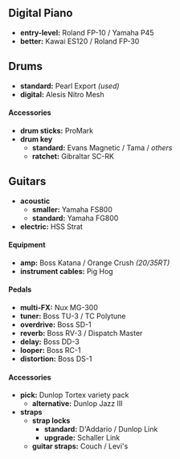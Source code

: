 ## Digital Piano

- **entry-level:** Roland FP-10 / Yamaha P45
- **better:** Kawai ES120 / Roland FP-30

## Drums

- **standard:** Pearl Export *(used)*
- **digital:** Alesis Nitro Mesh

#### Accessories

- **drum sticks:** ProMark
- **drum key** 
	- **standard:** Evans Magnetic / Tama / *others*
	- **ratchet:** Gibraltar SC-RK

## Guitars

- **acoustic** 
	- **smaller:** Yamaha FS800
	- **standard:** Yamaha FG800
- **electric:** HSS Strat

#### Equipment

- **amp:** Boss Katana / Orange Crush *(20/35RT)*
- **instrument cables:** Pig Hog 

#### Pedals

- **multi-FX:** Nux MG-300
- **tuner:** Boss TU-3 / TC Polytune
- **overdrive:** Boss SD-1
- **reverb:** Boss RV-3 / Dispatch Master
- **delay:** Boss DD-3
- **looper:** Boss RC-1
- **distortion:** Boss DS-1

#### Accessories

- **pick:** Dunlop Tortex variety pack
	- **alternative:** Dunlop Jazz III
- **straps**
	- **strap locks** 
		- **standard:** D'Addario / Dunlop Link
		- **upgrade:** Schaller Link
	- **guitar straps:** Couch / Levi's 